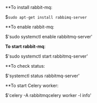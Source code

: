 **To install rabbit-mq:

$`sudo apt-get install rabbimq-server`

**To enable rabbit-mq:

$'sudo systemctl enable rabbitmq-server'

**To start rabbit-mq**:

$'sudo systemctl start rabbitmq-server'

**To check status:

$'systemctl status rabbitmq-server'

**To start Celery worker:

$'celery -A rabbitmqcelery worker -l info'
